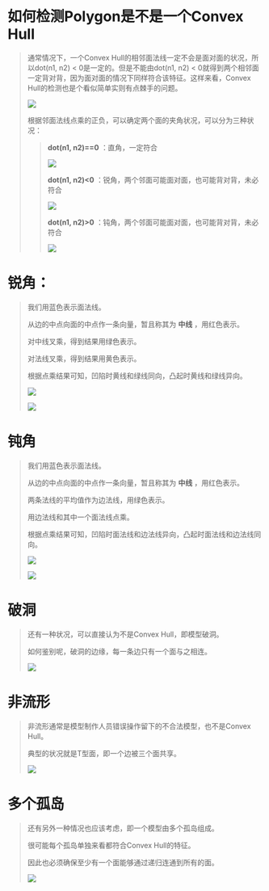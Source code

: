 # 如何检测Polygon是不是一个Convex Hull

> 通常情况下，一个Convex Hull的相邻面法线一定不会是面对面的状况，所以dot(n1, n2) < 0是一定的。但是不能由dot(n1, n2) < 0就得到两个相邻面一定背对背，因为面对面的情况下同样符合该特征。这样来看，Convex Hull的检测也是个看似简单实则有点棘手的问题。
> 
> ![](res/1.png)
> 
> 根据邻面法线点乘的正负，可以确定两个面的夹角状况，可以分为三种状况：
> 
> > __dot(n1, n2)==0__ ：直角，一定符合
> > 
> > ![](res/2.png)
> > 
> > __dot(n1, n2)<0__ ：锐角，两个邻面可能面对面，也可能背对背，未必符合
> > 
> > ![](res/3.png)
> > 
> > __dot(n1, n2)>0__ ：钝角，两个邻面可能面对面，也可能背对背，未必符合
> > 
> > ![](res/4.png)

# 锐角：

> 我们用蓝色表示面法线。
> 
> 从边的中点向面的中点作一条向量，暂且称其为 __中线__ ，用红色表示。
> 
> 对中线叉乘，得到结果用绿色表示。
> 
> 对法线叉乘，得到结果用黄色表示。
> 
> 根据点乘结果可知，凹陷时黄线和绿线同向，凸起时黄线和绿线异向。
> 
> ![](res/5.png)
> 
> ![](res/6.png)

# 钝角

> 我们用蓝色表示面法线。
> 
> 从边的中点向面的中点作一条向量，暂且称其为 **中线** ，用红色表示。
> 
> 两条法线的平均值作为边法线，用绿色表示。
> 
> 用边法线和其中一个面法线点乘。
> 
> 根据点乘结果可知，凹陷时面法线和边法线异向，凸起时面法线和边法线同向。
> 
> ![](res/7.png)
> 
> ![](res/8.png)

# 破洞

> 还有一种状况，可以直接认为不是Convex Hull，即模型破洞。
> 
> 如何鉴别呢，破洞的边缘，每一条边只有一个面与之相连。
> 
> ![](res/9.png)

# 非流形

> 非流形通常是模型制作人员错误操作留下的不合法模型，也不是Convex Hull。
> 
> 典型的状况就是T型面，即一个边被三个面共享。
> 
> ![](res/10.png)

# 多个孤岛

> 还有另外一种情况也应该考虑，即一个模型由多个孤岛组成。
> 
> 很可能每个孤岛单独来看都符合Convex Hull的特征。
> 
> 因此也必须确保至少有一个面能够通过递归连通到所有的面。
> 
> ![](res/11.png)
